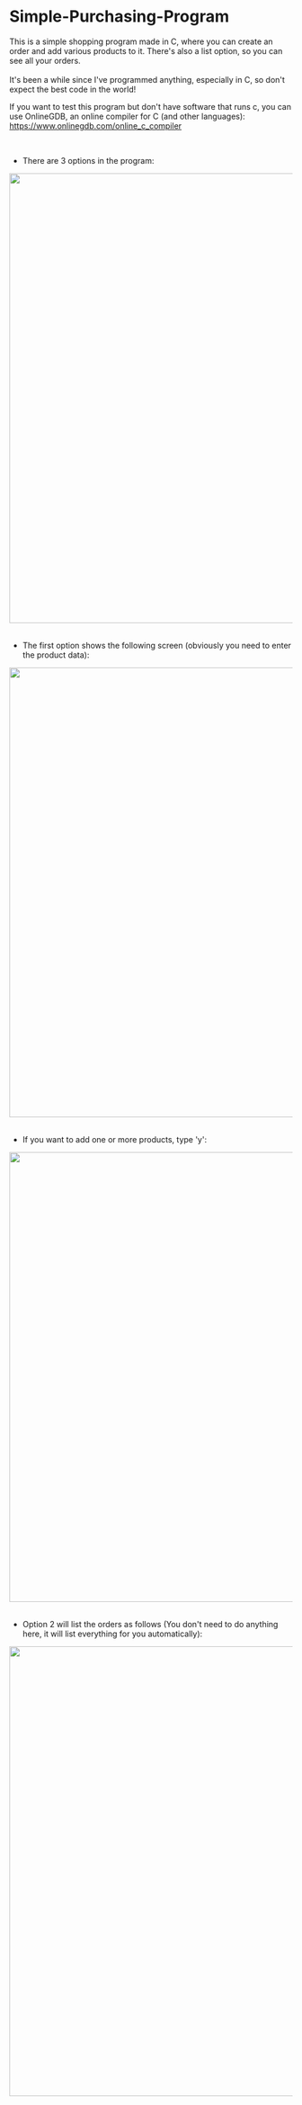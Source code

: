 # Simple-Purchasing-Program
This is a simple shopping program made in C, where you can create an order and add various products to it. There's also a list option, so you can see all your orders.
<br><br>
It's been a while since I've programmed anything, especially in C, so don't expect the best code in the world! 

If you want to test this program but don't have software that runs c, you can use OnlineGDB, an online compiler for C (and other languages): https://www.onlinegdb.com/online_c_compiler

<br>

- There are 3 options in the program:<br>
<div>
    <img src="https://github.com/Abnersampf/Simple-Purchasing-Program/assets/58574013/bf9178c4-67fe-4d4d-8f0f-a28306e25772" width="800px"/>
</div>

<br>

- The first option shows the following screen (obviously you need to enter the product data):
<div>
    <img src="https://github.com/Abnersampf/Simple-Purchasing-Program/assets/58574013/7335a59d-6aaf-485a-a606-48daf9189a92" width="800px"/>
</div>

<br>

- If you want to add one or more products, type 'y':
<div>
    <img src="https://github.com/Abnersampf/Simple-Purchasing-Program/assets/58574013/84e4058d-6ffa-48d2-af1e-9c56a6491d30" width="800px"/>
</div>

<br>

- Option 2 will list the orders as follows (You don't need to do anything here, it will list everything for you automatically):
<div>
    <img src="https://github.com/Abnersampf/Simple-Purchasing-Program/assets/58574013/9b7b27c8-294b-43f2-b803-176787497104" width="800px"/>
</div>
